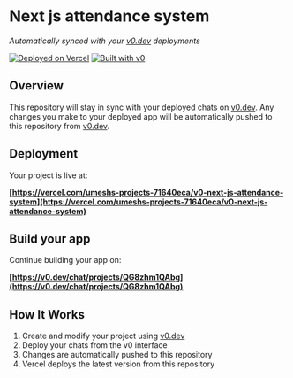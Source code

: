 # Next js attendance system

*Automatically synced with your [v0.dev](https://v0.dev) deployments*

[![Deployed on Vercel](https://img.shields.io/badge/Deployed%20on-Vercel-black?style=for-the-badge&logo=vercel)](https://vercel.com/umeshs-projects-71640eca/v0-next-js-attendance-system)
[![Built with v0](https://img.shields.io/badge/Built%20with-v0.dev-black?style=for-the-badge)](https://v0.dev/chat/projects/QG8zhm1QAbg)

## Overview

This repository will stay in sync with your deployed chats on [v0.dev](https://v0.dev).
Any changes you make to your deployed app will be automatically pushed to this repository from [v0.dev](https://v0.dev).

## Deployment

Your project is live at:

**[https://vercel.com/umeshs-projects-71640eca/v0-next-js-attendance-system](https://vercel.com/umeshs-projects-71640eca/v0-next-js-attendance-system)**

## Build your app

Continue building your app on:

**[https://v0.dev/chat/projects/QG8zhm1QAbg](https://v0.dev/chat/projects/QG8zhm1QAbg)**

## How It Works

1. Create and modify your project using [v0.dev](https://v0.dev)
2. Deploy your chats from the v0 interface
3. Changes are automatically pushed to this repository
4. Vercel deploys the latest version from this repository